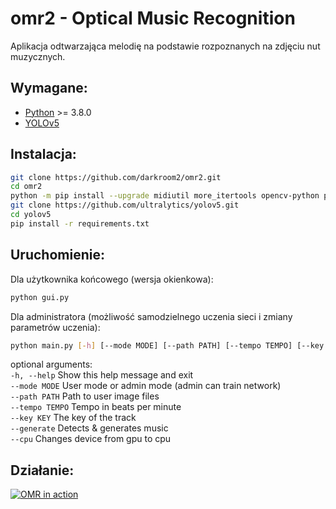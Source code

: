 # omr2 - Optical Music Recognition

Aplikacja odtwarzająca melodię na podstawie rozpoznanych na zdjęciu nut muzycznych.

Wymagane:
-----

* [Python](https://www.python.org) >= 3.8.0
* [YOLOv5](https://github.com/ultralytics/yolov5)

Instalacja:
---

```sh
git clone https://github.com/darkroom2/omr2.git
cd omr2
python -m pip install --upgrade midiutil more_itertools opencv-python pysimplegui pygame
git clone https://github.com/ultralytics/yolov5.git
cd yolov5
pip install -r requirements.txt
```

Uruchomienie:
---
Dla użytkownika końcowego (wersja okienkowa):
```sh
python gui.py
```
Dla administratora (możliwość samodzielnego uczenia sieci i zmiany parametrów uczenia):
```sh
python main.py [-h] [--mode MODE] [--path PATH] [--tempo TEMPO] [--key KEY] [--generate] [--cpu]
```

optional arguments:\
  ```-h, --help```     Show this help message and exit\
  ```--mode MODE```    User mode or admin mode (admin can train network)\
  ```--path PATH```    Path to user image files\
  ```--tempo TEMPO```  Tempo in beats per minute\
  ```--key KEY```      The key of the track\
  ```--generate```     Detects & generates music\
  ```--cpu```          Changes device from gpu to cpu
  
Działanie:
---
[![OMR in action](https://img.youtube.com/vi/qjuRwqIHdXc/0.jpg)](https://www.youtube.com/watch?v=qjuRwqIHdXc)
